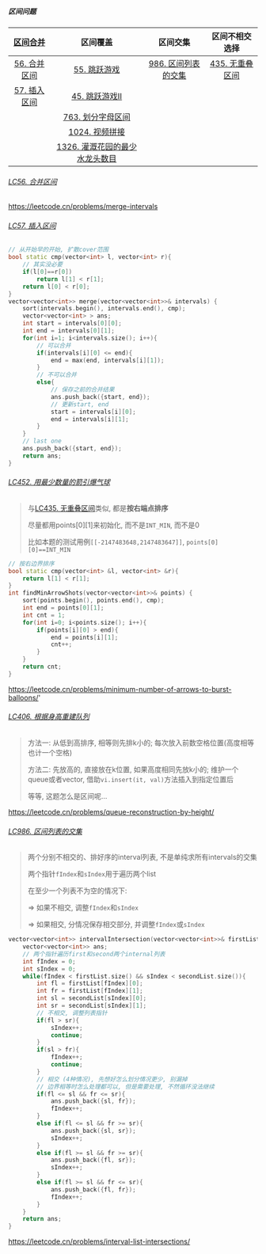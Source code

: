 ##### 区间问题

|[区间合并](/acwing/Section%201/acwing%20-%20%E5%8C%BA%E9%97%B4%E5%90%88%E5%B9%B6.md)|区间覆盖|区间交集|区间不相交选择|
|  :-:  |  :-:  |  :-:  |  :-:  |
|[56. 合并区间](https://github.com/MyLeetCodeRecord/cpp-leetcode/blob/master/markdown/%E4%B8%93%E9%A2%98%20-%20%E5%8C%BA%E9%97%B4.md#lc56-%E5%90%88%E5%B9%B6%E5%8C%BA%E9%97%B4)|[55. 跳跃游戏](https://github.com/MyLeetCodeRecord/cpp-leetcode/blob/master/markdown/%E4%B8%93%E9%A2%98%20-%20%E5%8C%BA%E9%97%B4%20-%20%E5%8C%BA%E9%97%B4%E8%A6%86%E7%9B%96.md#lc55-%E8%B7%B3%E8%B7%83%E6%B8%B8%E6%88%8F)|[986. 区间列表的交集](https://github.com/MyLeetCodeRecord/cpp-leetcode/blob/master/markdown/%E4%B8%93%E9%A2%98%20-%20%E5%8C%BA%E9%97%B4.md#lc986-%E5%8C%BA%E9%97%B4%E5%88%97%E8%A1%A8%E7%9A%84%E4%BA%A4%E9%9B%86)|[435. 无重叠区间](https://github.com/MyLeetCodeRecord/cpp-leetcode/blob/master/markdown/%E4%B8%93%E9%A2%98%20-%20%E5%8C%BA%E9%97%B4%20-%20%E5%8C%BA%E9%97%B4%E4%B8%8D%E7%9B%B8%E4%BA%A4%E9%80%89%E6%8B%A9.md#lc435-%E6%97%A0%E9%87%8D%E5%8F%A0%E5%8C%BA%E9%97%B4)|
|[57. 插入区间](https://github.com/MyLeetCodeRecord/cpp-leetcode/blob/master/markdown/%E4%B8%93%E9%A2%98%20-%20%E5%8C%BA%E9%97%B4.md#lc57-%E6%8F%92%E5%85%A5%E5%8C%BA%E9%97%B4)|[45. 跳跃游戏Ⅱ](https://github.com/MyLeetCodeRecord/cpp-leetcode/blob/master/markdown/%E4%B8%93%E9%A2%98%20-%20%E5%8C%BA%E9%97%B4%20-%20%E5%8C%BA%E9%97%B4%E8%A6%86%E7%9B%96.md#lc45-%E8%B7%B3%E8%B7%83%E6%B8%B8%E6%88%8F%E2%85%B1)|       |        |
|       |[763. 划分字母区间](https://github.com/MyLeetCodeRecord/cpp-leetcode/blob/master/markdown/%E4%B8%93%E9%A2%98%20-%20%E5%8C%BA%E9%97%B4%20-%20%E5%8C%BA%E9%97%B4%E8%A6%86%E7%9B%96.md#lc763-%E5%88%92%E5%88%86%E5%AD%97%E6%AF%8D%E5%8C%BA%E9%97%B4)|       |         |
|       |[1024. 视频拼接](https://github.com/MyLeetCodeRecord/cpp-leetcode/blob/master/markdown/%E4%B8%93%E9%A2%98%20-%20%E5%8C%BA%E9%97%B4%20-%20%E5%8C%BA%E9%97%B4%E8%A6%86%E7%9B%96.md#lc1024-%E8%A7%86%E9%A2%91%E6%8B%BC%E6%8E%A5)|     |       |
|       |[1326. 灌溉花园的最少水龙头数目](https://github.com/MyLeetCodeRecord/cpp-leetcode/blob/master/markdown/%E4%B8%93%E9%A2%98%20-%20%E5%8C%BA%E9%97%B4%20-%20%E5%8C%BA%E9%97%B4%E8%A6%86%E7%9B%96.md#lc1326-%E7%81%8C%E6%BA%89%E8%8A%B1%E5%9B%AD%E7%9A%84%E6%9C%80%E5%B0%91%E6%B0%B4%E9%BE%99%E5%A4%B4%E6%95%B0%E7%9B%AE)|       |     |


###### [LC56. 合并区间](/workspace/56.%E5%90%88%E5%B9%B6%E5%8C%BA%E9%97%B4.cpp)

https://leetcode.cn/problems/merge-intervals

###### [LC57. 插入区间](/workspace/57.%E6%8F%92%E5%85%A5%E5%8C%BA%E9%97%B4.cpp)

```CPP
// 从开始早的开始, 扩散cover范围
bool static cmp(vector<int> l, vector<int> r){
    // 其实没必要
    if(l[0]==r[0])
        return l[1] < r[1];
    return l[0] < r[0];
}
vector<vector<int>> merge(vector<vector<int>>& intervals) {
    sort(intervals.begin(), intervals.end(), cmp);
    vector<vector<int> > ans;
    int start = intervals[0][0];
    int end = intervals[0][1];
    for(int i=1; i<intervals.size(); i++){
        // 可以合并
        if(intervals[i][0] <= end){
            end = max(end, intervals[i][1]);
        }
        // 不可以合并
        else{
            // 保存之前的合并结果
            ans.push_back({start, end});
            // 更新start, end
            start = intervals[i][0];
            end = intervals[i][1];
        }
    }
    // last one
    ans.push_back({start, end});
    return ans;
}
```


###### [LC452. 用最少数量的箭引爆气球](/workspace/452.%E7%94%A8%E6%9C%80%E5%B0%91%E6%95%B0%E9%87%8F%E7%9A%84%E7%AE%AD%E5%BC%95%E7%88%86%E6%B0%94%E7%90%83.cpp)

> 与[LC435. 无重叠区间](/markdown/%E4%B8%93%E9%A2%98%20-%20%E5%8C%BA%E9%97%B4%20-%20%E5%8C%BA%E9%97%B4%E4%B8%8D%E7%9B%B8%E4%BA%A4%E9%80%89%E6%8B%A9.md#lc435-%E6%97%A0%E9%87%8D%E5%8F%A0%E5%8C%BA%E9%97%B4)类似, 都是**按右端点排序**
> 
> 尽量都用points[0][1]来初始化, 而不是`INT_MIN`, 而不是0
> 
> 比如本题的测试用例`[[-2147483648,2147483647]]`, `points[0][0]==INT_MIN`

```CPP
// 按右边界排序
bool static cmp(vector<int> &l, vector<int> &r){
    return l[1] < r[1];
}
int findMinArrowShots(vector<vector<int>>& points) {
    sort(points.begin(), points.end(), cmp);
    int end = points[0][1];
    int cnt = 1;
    for(int i=0; i<points.size(); i++){
        if(points[i][0] > end){
            end = points[i][1];
            cnt++;
        }
    }
    return cnt;
}
```

https://leetcode.cn/problems/minimum-number-of-arrows-to-burst-balloons/'


###### [LC406. 根据身高重建队列](/markdown/LC406.%20%E6%A0%B9%E6%8D%AE%E8%BA%AB%E9%AB%98%E9%87%8D%E5%BB%BA%E9%98%9F%E5%88%97.md)

> 方法一: 从低到高排序, 相等则先排k小的; 每次放入前数空格位置(高度相等也计一个空格)
>
> 方法二: 先放高的, 直接放在k位置, 如果高度相同先放k小的; 维护一个queue或者vector, 借助`vi.insert(it, val)`方法插入到指定位置后
> 
> 等等, 这题怎么是区间呢...

https://leetcode.cn/problems/queue-reconstruction-by-height/


###### [LC986. 区间列表的交集](/workspace/986.%E5%8C%BA%E9%97%B4%E5%88%97%E8%A1%A8%E7%9A%84%E4%BA%A4%E9%9B%86.cpp)

> 两个分别不相交的、排好序的interval列表, 不是单纯求所有intervals的交集
> 
> 两个指针`fIndex`和`sIndex`用于遍历两个list
> 
> 在至少一个列表不为空的情况下: 
> 
> => 如果不相交, 调整`fIndex`和`sIndex`
> 
> => 如果相交, 分情况保存相交部分, 并调整`fIndex`或`sIndex`

```CPP
vector<vector<int>> intervalIntersection(vector<vector<int>>& firstList, vector<vector<int>>& secondList) {
    vector<vector<int>> ans;
    // 两个指针遍历first和second两个internal列表
    int fIndex = 0;
    int sIndex = 0;
    while(fIndex < firstList.size() && sIndex < secondList.size()){
        int fl = firstList[fIndex][0];
        int fr = firstList[fIndex][1];
        int sl = secondList[sIndex][0];
        int sr = secondList[sIndex][1];
        // 不相交, 调整列表指针
        if(fl > sr){
            sIndex++;
            continue;
        }
        if(sl > fr){
            fIndex++;
            continue;
        }
        // 相交 (4种情况), 先想好怎么划分情况更少, 别漏掉
        // 边界相等时怎么处理都可以, 但是需要处理, 不然循环没法继续
        if(fl <= sl && fr <= sr){
            ans.push_back({sl, fr});
            fIndex++;
        }
        else if(fl <= sl && fr >= sr){
            ans.push_back({sl, sr});
            sIndex++;
        }
        else if(fl >= sl && fr >= sr){
            ans.push_back({fl, sr});
            sIndex++;
        }
        else if(fl >= sl && fr <= sr){
            ans.push_back({fl, fr});
            fIndex++;
        }
    }
    return ans;
}
```

https://leetcode.cn/problems/interval-list-intersections/